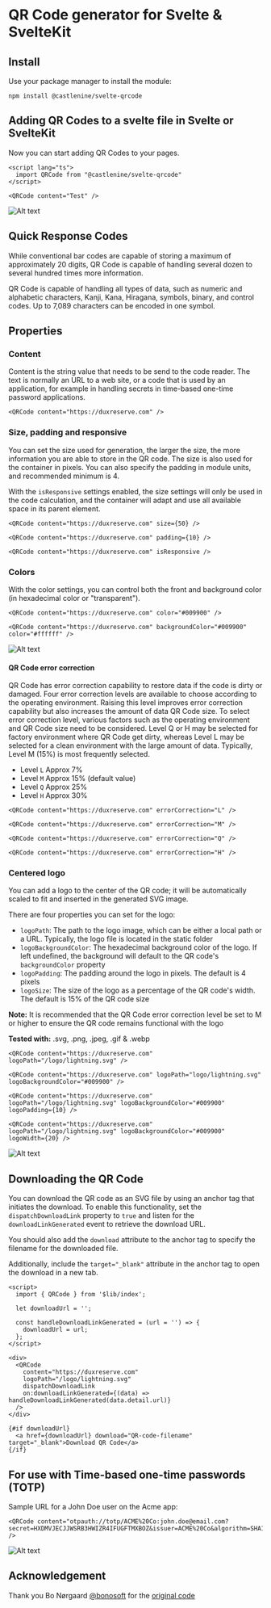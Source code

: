 # QR Code generator for Svelte & SvelteKit

## Install

Use your package manager to install the module:

```shell
npm install @castlenine/svelte-qrcode
```

## Adding QR Codes to a svelte file in Svelte or SvelteKit

Now you can start adding QR Codes to your pages.

```svelte
<script lang="ts">
  import QRCode from "@castlenine/svelte-qrcode"
</script>

<QRCode content="Test" />
```

![Alt text](https://github.com/Castlenine/svelte-qrcode/blob/master/readme/sample1.svg?sanitize=true)

## Quick Response Codes

While conventional bar codes are capable of storing a maximum of approximately 20 digits, QR Code is capable of handling several dozen to several hundred times more information.

QR Code is capable of handling all types of data, such as numeric and alphabetic characters, Kanji, Kana, Hiragana, symbols, binary, and control codes. Up to 7,089 characters can be encoded in one symbol.

## Properties

### Content

Content is the string value that needs to be send to the code reader. The text is normally an URL to a web site, or a code that is used by an application, for example in handling secrets in time-based one-time password applications.

```svelte
<QRCode content="https://duxreserve.com" />
```

### Size, padding and responsive

You can set the size used for generation, the larger the size, the more information you are able to store in the QR code. The size is also used for the container in pixels. You can also specify the padding in module units, and recommended minimum is 4.

With the `isResponsive` settings enabled, the size settings will only be used in the code calculation, and the container will adapt and use all available space in its parent element.

```svelte
<QRCode content="https://duxreserve.com" size={50} />

<QRCode content="https://duxreserve.com" padding={10} />

<QRCode content="https://duxreserve.com" isResponsive />
```

### Colors

With the color settings, you can control both the front and background color (in hexadecimal color or "transparent").

```svelte
<QRCode content="https://duxreserve.com" color="#009900" />

<QRCode content="https://duxreserve.com" backgroundColor="#009900" color="#ffffff" />
```

![Alt text](https://github.com/Castlenine/svelte-qrcode/blob/master/readme/sample2.svg?sanitize=true)

#### QR Code error correction

QR Code has error correction capability to restore data if the code is dirty or damaged. Four error correction levels are available to choose according to the operating environment. Raising this level improves error correction capability but also increases the amount of data QR Code size.
To select error correction level, various factors such as the operating environment and QR Code size need to be considered. Level Q or H may be selected for factory environment where QR Code get dirty, whereas Level L may be selected for a clean environment with the large amount of data. Typically, Level M (15%) is most frequently selected.

- Level `L` Approx 7%
- Level `M` Approx 15% (default value)
- Level `Q` Approx 25%
- Level `H` Approx 30%

```svelte
<QRCode content="https://duxreserve.com" errorCorrection="L" />

<QRCode content="https://duxreserve.com" errorCorrection="M" />

<QRCode content="https://duxreserve.com" errorCorrection="Q" />

<QRCode content="https://duxreserve.com" errorCorrection="H" />
```

### Centered logo

You can add a logo to the center of the QR code; it will be automatically scaled to fit and inserted in the generated SVG image.

There are four properties you can set for the logo:

- `logoPath`: The path to the logo image, which can be either a local path or a URL. Typically, the logo file is located in the static folder
- `logoBackgroundColor`: The hexadecimal background color of the logo. If left undefined, the background will default to the QR code's `backgroundColor` property
- `logoPadding`: The padding around the logo in pixels. The default is 4 pixels
- `logoSize`: The size of the logo as a percentage of the QR code's width. The default is 15% of the QR code size

**Note:** It is recommended that the QR Code error correction level be set to M or higher to ensure the QR code remains functional with the logo

**Tested with:** .svg, .png, .jpeg, .gif & .webp

```svelte
<QRCode content="https://duxreserve.com" logoPath="/logo/lightning.svg" />

<QRCode content="https://duxreserve.com" logoPath="logo/lightning.svg" logoBackgroundColor="#009900" />

<QRCode content="https://duxreserve.com" logoPath="/logo/lightning.svg" logoBackgroundColor="#009900" logoPadding={10} />

<QRCode content="https://duxreserve.com" logoPath="/logo/lightning.svg" logoBackgroundColor="#009900" logoWidth={20} />
```

![Alt text](https://github.com/Castlenine/svelte-qrcode/blob/master/readme/sample4.svg?sanitize=true)

## Downloading the QR Code

You can download the QR code as an SVG file by using an anchor tag that initiates the download. To enable this functionality, set the `dispatchDownloadLink` property to `true` and listen for the `downloadLinkGenerated` event to retrieve the download URL.

You should also add the `download` attribute to the anchor tag to specify the filename for the downloaded file.

Additionally, include the `target="_blank"` attribute in the anchor tag to open the download in a new tab.

```svelte
<script>
  import { QRCode } from '$lib/index';

  let downloadUrl = '';

  const handleDownloadLinkGenerated = (url = '') => {
    downloadUrl = url;
  };
</script>

<div>
  <QRCode
    content="https://duxreserve.com"
    logoPath="/logo/lightning.svg"
    dispatchDownloadLink
    on:downloadLinkGenerated={(data) => handleDownloadLinkGenerated(data.detail.url)}
  />
</div>

{#if downloadUrl}
  <a href={downloadUrl} download="QR-code-filename" target="_blank">Download QR Code</a>
{/if}
```

## For use with Time-based one-time passwords (TOTP)

Sample URL for a John Doe user on the Acme app:

```svelte
<QRCode content="otpauth://totp/ACME%20Co:john.doe@email.com?secret=HXDMVJECJJWSRB3HWIZR4IFUGFTMXBOZ&issuer=ACME%20Co&algorithm=SHA1&digits=6&period=30" />
```

![Alt text](https://github.com/Castlenine/svelte-qrcode/blob/master/readme/sample3.svg?sanitize=true)

## Acknowledgement

Thank you Bo Nørgaard [@bonosoft](https://github.com/bonosoft) for the [original code](https://github.com/bonosoft/svelte-qrcode)
